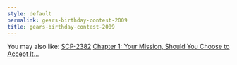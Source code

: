 ```yaml
---
style: default
permalink: gears-birthday-contest-2009
title: gears-birthday-contest-2009
---
```

You may also like:
[SCP-2382](http://scp-wiki.net/scp-2382)
[Chapter 1: Your Mission, Should You Choose to Accept It...](http://scp-wiki.net/brink-dangerguts-chapter-1)